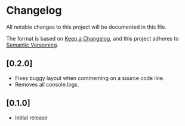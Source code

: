 # Changelog

All notable changes to this project will be documented in this file.

The format is based on [Keep a Changelog](https://keepachangelog.com/en/1.0.0/),
and this project adheres to [Semantic Versioning](https://semver.org/spec/v2.0.0.html).

## [0.2.0]

-   Fixes buggy layout when commenting on a source code line.
-   Removes all console.logs.

## [0.1.0]

-   Initial release
